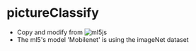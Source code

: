 # pictureClassify
* Copy and modify from ![ml5js](https://ml5js.org/)
* The ml5's model 'Mobilenet' is using the imageNet dataset
